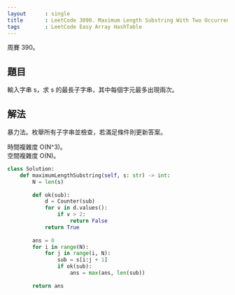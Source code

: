 ```yaml
---
layout      : single
title       : LeetCode 3090. Maximum Length Substring With Two Occurrences
tags        : LeetCode Easy Array HashTable
---
```

周賽 390。

## 題目

輸入字串 s，求 s 的最長子字串，其中每個字元最多出現兩次。  

## 解法

暴力法。枚舉所有子字串並檢查，若滿足條件則更新答案。  

時間複雜度 O(N^3)。  
空間複雜度 O(N)。  

```python
class Solution:
    def maximumLengthSubstring(self, s: str) -> int:
        N = len(s)
        
        def ok(sub):
            d = Counter(sub)
            for v in d.values():
                if v > 2:
                    return False
            return True
        
        ans = 0
        for i in range(N):
            for j in range(i, N):
                sub = s[i:j + 1]
                if ok(sub):
                    ans = max(ans, len(sub))
                    
        return ans
```
